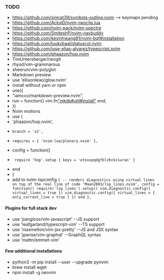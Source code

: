 ### TODO

- https://github.com/simrat39/symbols-outline.nvim --> keymaps pending
- https://github.com/AckslD/nvim-neoclip.lua
- https://github.com/nvim-pack/nvim-spectre
- https://github.com/SmiteshP/nvim-navbuddy
- https://github.com/kevinhwang91/nvim-bqf#installation
- https://github.com/luukvbaal/statuscol.nvim
- https://github.com/jose-elias-alvarez/typescript.nvim
- https://github.com/phaazon/hop.nvim
- TimUntersberger/neogit
- rhysd/vim-grammarous
- sheerun/vim-polyglot
- Markdown preview
- use 'ellisonleao/glow.nvim'
- install without yarn or npm
- use({ 
-   "iamcco/markdown-preview.nvim",
-   run = function() vim.fn["mkdp#util#install"]() end,
-  })
- Nvim motions
-  use {
-    'phaazon/hop.nvim',
-     branch = 'v2',
-     requires = { 'nvim-lua/plenary.nvim' },
-   config = function()
-      require 'hop'.setup { keys = 'etovxpqdgfblzhckisuran' }
-    end
-  }
- add to nvim-lspconfig
`
{
    -- renders diagnostics using virtual lines on top of the real line of code
    'Maan2003/lsp_lines.nvim',
    config = function()
        require('lsp_lines').setup()
        vim.diagnostic.config({ virtual_lines = true })
        vim.diagnostic.config({ virtual_lines = { only_current_line = true } })
    end
},
`

#### Plugins for full stack dev
-  use 'pangloss/vim-javascript' --JS support
-  use 'leafgarland/typescript-vim' --TS support
-  use 'maxmellon/vim-jsx-pretty' --JS and JSX syntax
-  use 'jparise/vim-graphql' --GraphQL syntax
-  use 'mattn/emmet-vim'

#### Few additional installations 

- python3 -m pip install --user --upgrade pynvim
- brew install wget
- npm install -g neovim
